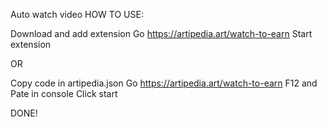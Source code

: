 
Auto watch video
HOW TO USE:

Download and add extension
Go https://artipedia.art/watch-to-earn
Start extension

OR

Copy code in artipedia.json 
Go https://artipedia.art/watch-to-earn
F12 and Pate in console
Click start

DONE!

